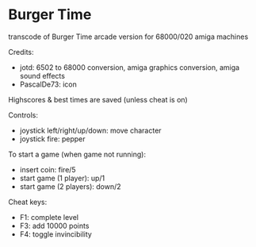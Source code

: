 # Burger Time
transcode of Burger Time arcade version for 68000/020 amiga machines

Credits:

- jotd: 6502 to 68000 conversion, amiga graphics conversion, amiga sound effects
- PascalDe73: icon

Highscores & best times are saved (unless cheat is on)

Controls:

- joystick left/right/up/down: move character
- joystick fire: pepper

To start a game (when game not running):

- insert coin: fire/5
- start game (1 player): up/1
- start game (2 players): down/2

Cheat keys:
- F1: complete level
- F3: add 10000 points
- F4: toggle invincibility